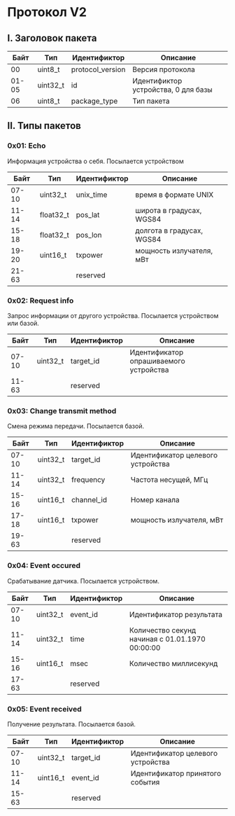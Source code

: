 # Протокол V2



## I. Заголовок пакета

| Байт  | Тип      | Идентификтор     | Описание                            |
| ----- | -------- | ---------------- | ----------------------------------- |
| 00    | uint8_t  | protocol_version | Версия протокола                    |
| 01-05 | uint32_t | id               | Идентификтор устройства, 0 для базы |
| 06    | uint8_t  | package_type     | Тип пакета                          |



## II. Типы пакетов

### 0x01: Echo 

Информация устройства о себя. Посылается устройством

| Байт  | Тип       | Идентификтор | Описание                  |
| ----- | --------- | ------------ | ------------------------- |
| 07-10 | uint32_t  | unix_time    | время в формате UNIX      |
| 11-14 | float32_t | pos_lat      | широта в градусах, WGS84  |
| 15-18 | float32_t | pos_lon      | долгота в градусах, WGS84 |
| 19-20 | uint16_t  | txpower      | мощность излучателя, мВт  |
| 21-63 |           | reserved     |                           |



### 0x02: Request info

Запрос информации от другого устройства. Посылается устройством или базой.

| Байт  | Тип      | Идентификтор | Описание                               |
| ----- | -------- | ------------ | -------------------------------------- |
| 07-10 | uint32_t | target_id    | Идентификатор опрашиваемого устройства |
| 11-63 |          | reserved     |                                        |



### 0x03: Change transmit method

Смена режима передачи. Посылается базой.

| Байт  | Тип      | Идентификтор | Описание                          |
| ----- | -------- | ------------ | --------------------------------- |
| 07-10 | uint32_t | target_id    | Идентификатор целевого устройства |
| 11-14 | uint32_t | frequency    | Частота несущей, МГц              |
| 15-16 | uint16_t | channel_id   | Номер канала                      |
| 17-18 | uint16_t | txpower      | мощность излучателя, мВт          |
| 19-63 |          | reserved     |                                   |



### 0x04: Event occured

Срабатывание датчика. Посылается устройством.

| Байт  | Тип      | Идентификтор | Описание                                 |
| ----- | -------- | ------------ | ---------------------------------------- |
| 07-10 | uint32_t | event_id     | Идентификатор результата                 |
| 11-14 | uint32_t | time         | Количество секунд начиная с 01.01.1970 00:00:00 |
| 15-16 | uint16_t | msec         | Количество миллисекунд                   |
| 17-63 |          | reserved     |                                          |



### 0x05: Event received

Получение результата. Посылается базой.

| Байт  | Тип      | Идентификтор | Описание                          |
| ----- | -------- | ------------ | --------------------------------- |
| 07-10 | uint32_t | target_id    | Идентификатор целевого устройства |
| 11-14 | uint16_t | event_id     | Идентификатор принятого события   |
| 15-63 |          | reserved     |                                   |

